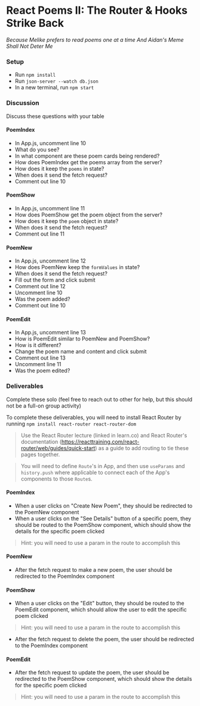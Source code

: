 # React Poems II: The Router & Hooks Strike Back

_Because Melike prefers to read poems one at a time_
_And Aidan's Meme Shall Not Deter Me_


### Setup
* Run `npm install`
* Run `json-server --watch db.json`
* In a new terminal, run `npm start`

### Discussion
Discuss these questions with your table

#### PoemIndex
* In App.js, uncomment line 10
* What do you see?
* In what component are these poem cards being rendered?
* How does PoemIndex get the poems array from the server?
* How does it keep the `poems` in state?
* When does it send the fetch request?
* Comment out line 10

#### PoemShow
* In App.js, uncomment line 11
* How does PoemShow get the poem object from the server?
* How does it keep the `poem` object in state?
* When does it send the fetch request?
* Comment out line 11

#### PoemNew
* In App.js, uncomment line 12
* How does PoemNew keep the `formValues` in state?
* When does it send the fetch request?
* Fill out the form and click submit
* Comment out line 12
* Uncomment line 10
* Was the poem added?
* Comment out line 10

#### PoemEdit
* In App.js, uncomment line 13
* How is PoemEdit similar to PoemNew and PoemShow?
* How is it different?
* Change the poem name and content and click submit
* Comment out line 13
* Uncomment line 11
* Was the poem edited?


### Deliverables
Complete these solo (feel free to reach out to other for help, but this should not be a full-on group activity)

To complete these deliverables, you will need to install React Router by running `npm install react-router react-router-dom` 

> Use the React Router lecture (linked in learn.co) and React Router's documentation (https://reacttraining.com/react-router/web/guides/quick-start) as a guide to add routing to tie these pages together.

> You will need to define `Route`'s in App, and then use `useParams` and `history.push` where applicable to connect each of the App's components to those `Route`s.

#### PoemIndex
* When a user clicks on "Create New Poem", they should be redirected to the PoemNew component
* When a user clicks on the "See Details" button of a specific poem, they should be routed to the PoemShow component, which should show the details for the specific poem clicked
> Hint: you will need to use a param in the route to accomplish this

#### PoemNew
* After the fetch request to make a new poem, the user should be redirected to the PoemIndex component

#### PoemShow
* When a user clicks on the "Edit" button, they should be routed to the PoemEdit component, which should allow the user to edit the specific poem clicked
> Hint: you will need to use a param in the route to accomplish this
* After the fetch request to delete the poem, the user should be redirected to the PoemIndex component


#### PoemEdit
* After the fetch request to update the poem, the user should be redirected to the PoemShow component, which should show the details for the specific poem clicked
> Hint: you will need to use a param in the route to accomplish this
